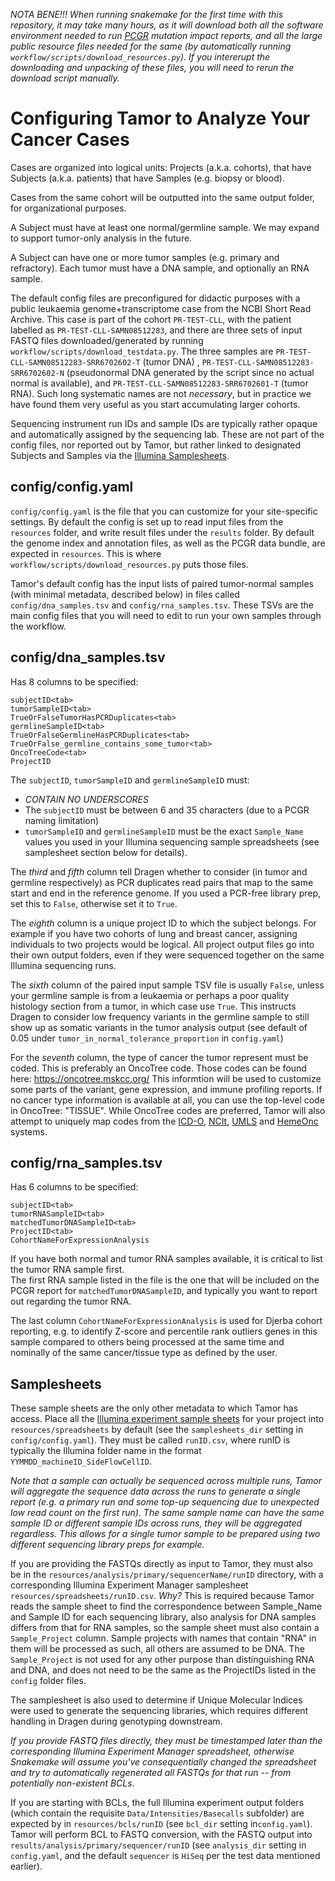 *NOTA BENE!!! When running snakemake for the first time with this repository, it may take many hours, as it will download both all the software environment needed to run [PCGR](https://sigven.github.io/pcgr/) mutation impact reports, and all the large public resource files needed for the same (by automatically running ``workflow/scripts/download_resources.py``). If you intererupt the downloading and unpacking of these files, you will need to rerun the download script manually.*

# Configuring Tamor to Analyze Your Cancer Cases

Cases are organized into logical units: Projects (a.k.a. cohorts), that have Subjects (a.k.a. patients) that have Samples (e.g. biopsy or blood).  

Cases from the same cohort will be outputted into the same output folder, for organizational purposes.

A Subject must have at least one normal/germline sample. We may expand to support tumor-only analysis in the future.

A Subject can have one or more tumor samples (e.g. primary and refractory).
Each tumor must have a DNA sample, and optionally an RNA sample. 

The default config files are preconfigured for didactic purposes with a public leukaemia genome+transcriptome case from the NCBI Short Read Archive.
This case is part of the cohort ``PR-TEST-CLL``, with the patient labelled as ``PR-TEST-CLL-SAMN08512283``, and there are three sets of input FASTQ files
downloaded/generated by running ``workflow/scripts/download_testdata.py``. The three samples are ``PR-TEST-CLL-SAMN08512283-SRR6702602-T`` (tumor DNA)
, ``PR-TEST-CLL-SAMN08512283-SRR6702602-N`` (pseudonormal DNA generated by the script since no actual normal is available), and 
``PR-TEST-CLL-SAMN08512283-SRR6702601-T`` (tumor RNA). Such long systematic names are not *necessary*, but in practice we have found them very useful as
you start accumulating larger cohorts.

Sequencing instrument run IDs and sample IDs are typically rather opaque and automatically assigned by the sequencing lab. 
These are not part of the config files, nor reported out by Tamor, but rather 
linked to designated Subjects and Samples via the [Illumina Samplesheets](#samplesheets).

## config/config.yaml

``config/config.yaml`` is the file that you can customize for your site-specific settings. 
By default the config is set up to read input files from the ``resources`` folder, and write result files under the ``results`` folder. 
By default the genome index and annotation files, as well as the PCGR data bundle, are expected in ``resources``. 
This is where ``workflow/scripts/download_resources.py`` puts those files.

Tamor's default config has the input lists of paired tumor-normal samples (with minimal metadata, described below) in files called ``config/dna_samples.tsv`` and ``config/rna_samples.tsv``.
These TSVs are the main config files that you will need to edit to run your own samples through the workflow.

## config/dna_samples.tsv
Has 8 columns to be specified:

```
subjectID<tab>
tumorSampleID<tab>
TrueOrFalseTumorHasPCRDuplicates<tab>
germlineSampleID<tab>
TrueOrFalseGermlineHasPCRDuplicates<tab>
TrueOrFalse_germline_contains_some_tumor<tab>
OncoTreeCode<tab>
ProjectID
```

The ``subjectID``, ``tumorSampleID`` and ``germlineSampleID`` must:

- *CONTAIN NO UNDERSCORES*
- The ``subjectID`` must be between 6 and 35 characters (due to a PCGR naming limitation)
- ``tumorSampleID`` and ``germlineSampleID`` must be the exact ``Sample_Name`` values you used in your Illumina sequencing sample spreadsheets (see samplesheet section below for details).

The *third* and *fifth* column tell Dragen whether to consider (in tumor and germline respectively) as PCR duplicates read pairs that map to the same start and end in the reference genome. 
If you used a PCR-free library prep, set this to ``False``, otherwise set it to ``True``.

The *eighth* column is a unique project ID to which the subject belongs. For example if you have two cohorts of lung and breast cancer, 
assigning individuals to two projects would be logical. 
All project output files go into their own output folders, even if they were sequenced together on the same Illumina sequencing runs.

The *sixth* column of the paired input sample TSV file is usually ``False``, unless your germline sample is from a leukaemia or perhaps 
a poor quality histology section from a tumor, in which case use ``True``. This instructs Dragen to consider low frequency variants 
in the germline sample to still show up as somatic variants in the tumor analysis output (see default of 0.05 under ``tumor_in_normal_tolerance_proportion`` in ``config.yaml``)

For the *seventh* column, the type of cancer the tumor represent must be coded. This is preferably an OncoTree code. Those codes can be found here: <https://oncotree.mskcc.org/> 
This informtion will be used to customize some parts of the variant, gene expression, and immune profiling reports. 
If no cancer type information is available at all, you can use the top-level code in OncoTree: "TISSUE".
While OncoTree codes are preferred, Tamor will also attempt to uniquely map codes from the 
[ICD-O](https://www.who.int/standards/classifications/other-classifications/international-classification-of-diseases-for-oncology), 
[NCIt](https://evsexplore.semantics.cancer.gov/evsexplore/welcome?terminology=ncit), 
[UMLS](https://www.nlm.nih.gov/research/umls/index.html) and 
[HemeOnc](https://dataverse.harvard.edu/dataverse/HemOnc) systems.

## config/rna_samples.tsv
Has 6 columns to be specified:

```
subjectID<tab>
tumorRNASampleID<tab>
matchedTumorDNASampleID<tab>
ProjectID<tab>
CohortNameForExpressionAnalysis
```

If you have both normal and tumor RNA samples available, it is critical to list the tumor RNA sample first.  
The first RNA sample listed in the file is the one that will be included on the PCGR report for ``matchedTumorDNASampleID``,
and typically you want to report out regarding the tumor RNA.

The last column ``CohortNameForExpressionAnalysis`` is used for Djerba cohort reporting, e.g. to identify Z-score and percentile 
rank outliers genes in this sample compared to others being processed at the same time and nominally of the same cancer/tissue type as defined by the user.

## Samplesheets
These sample sheets are the only other metadata to which Tamor has access. Place all the 
[Illumina experiment sample sheets](https://support.illumina.com/downloads/sample-sheet-v2-template.html) for your project 
into ``resources/spreadsheets`` by default (see the ``samplesheets_dir`` setting in ``config/config.yaml``). They must be 
called ``runID.csv``, where runID is typically the Illumina folder name in the format ``YYMMDD_machineID_SideFlowCellID``.

*Note that a sample can actually be sequenced across multiple runs, Tamor will aggregate the sequence data across the runs to
generate a single report (e.g. a primary run and some top-up sequencing due to unexpected low read count on the first run). The
same sample name can have the same sample ID or different sample IDs across runs, they will be aggregated regardless. This allows
for a single tumor sample to be prepared using two different sequencing library preps for example.*

If you are providing the FASTQs directly as input to Tamor, they must also be in the ``resources/analysis/primary/sequencerName/runID`` directory, 
with a corresponding Illumina Experiment Manager samplesheet ``resources/spreadsheets/runID.csv``. *Why?* This is required because Tamor reads the sample 
sheet to find the correspondence between Sample_Name and Sample ID for each sequencing library, also analysis for DNA samples differs from that for RNA 
samples, so the sample sheet must also contain a ``Sample_Project`` column. Sample projects with names that contain "RNA" in them will be processed as such, 
all others are assumed to be DNA. The ``Sample_Project`` is not used for any other purpose than distinguishing RNA and DNA, and does not need to be the 
same as the ProjectIDs listed in the ``config`` folder files.

The samplesheet is also used to determine if Unique Molecular Indices were used to generate the sequencing libraries, which requires different handling in Dragen during genotyping downstream.

*If you provide FASTQ files directly, they must be timestamped later than the corresponding Illumina Experiment Manager spreadsheet, 
otherwise Snakemake will assume you've consequentially changed the spreadsheet and try to automatically regenerated all FASTQs 
for that run -- from potentially non-existent BCLs*.

If you are starting with BCLs, the full Illumina experiment output folders (which contain the 
requisite ``Data/Intensities/Basecalls`` subfolder) are expected by in ``resources/bcls/runID`` (see ``bcl_dir`` setting in``config.yaml``). Tamor will perform BCL 
to FASTQ conversion, with the FASTQ output into ``results/analysis/primary/sequencer/runID`` (see ``analysis_dir`` setting in ``config.yaml``, and the 
default ``sequencer`` is ``HiSeq`` per the test data mentioned earlier).
